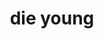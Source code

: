 ---
layout: playlist
title: die young
section: College
embed: <iframe src="https://open.spotify.com/embed/playlist/7cNRgu2OMjZl7zKFZnhst5" width="300" height="380" frameborder="0" allowtransparency="true" allow="encrypted-media"></iframe>
story: never gonna (senior fall)
order: 15
---